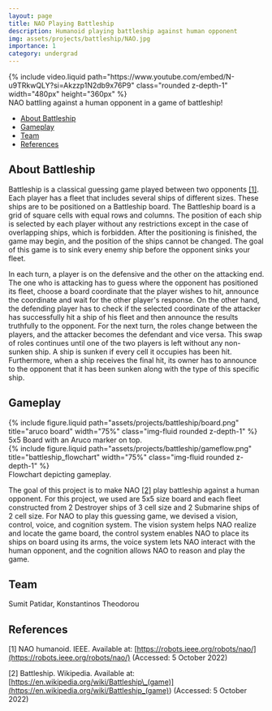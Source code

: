 ```yaml
---
layout: page
title: NAO Playing Battleship
description: Humanoid playing battleship against human opponent
img: assets/projects/battleship/NAO.jpg
importance: 1
category: undergrad
---
```


<div class="row justify-content-sm-center">
{% include video.liquid path="https://www.youtube.com/embed/N-u9TRkwQLY?si=Akzzp1N2db9x76P9" class="rounded z-depth-1" width="480px" height="360px" %}
</div>
<div class="caption">
    NAO battling against a human opponent in a game of battleship!
</div>

- [About Battleship](#about-battleship)
- [Gameplay](#gameplay)
- [Team](#team)
- [References](#references)

## About Battleship

Battleship is a classical guessing game played between two opponents [[1]](#1). Each player has
a fleet that includes several ships of different sizes. These ships are to be
positioned on a Battleship board. The Battleship board is a grid of square cells
with equal rows and columns. The position of each ship is selected by each
player without any restrictions except in the case of overlapping ships, which
is forbidden. After the positioning is finished, the game may begin, and the
position of the ships cannot be changed. The goal of this game is to sink every
enemy ship before the opponent sinks your fleet.

In each turn, a player is on the defensive and the other on the attacking end.
The one who is attacking has to guess where the opponent has positioned its
fleet, choose a board coordinate that the player wishes to hit, announce the
coordinate and wait for the other player's response. On the other hand, the
defending player has to check if the selected coordinate of the attacker has
successfully hit a ship of his fleet and then announce the results truthfully to
the opponent. For the next turn, the roles change between the players, and the
attacker becomes the defendant and vice versa. This swap of roles continues
until one of the two players is left without any non-sunken ship. A ship is
sunken if every cell it occupies has been hit. Furthermore, when a ship receives
the final hit, its owner has to announce to the opponent that it has been sunken
along with the type of this specific ship.

## Gameplay

<div class="row justify-content-md-center">
    <div class="col-sm-5 text-center">
            {% include figure.liquid path="assets/projects/battleship/board.png" title="aruco board" width="75%" class="img-fluid rounded z-depth-1" %}
        <div class="caption">
           5x5 Board with an Aruco marker on top.
        </div>
    </div>
    <div class="col-sm-7 text-center">
        {% include figure.liquid path="assets/projects/battleship/gameflow.png" title="battleship_flowchart" width="75%" class="img-fluid rounded z-depth-1" %}
        <div class="caption">
           Flowchart depicting gameplay.
        </div>
    </div>
</div>

The goal of this project is to make NAO [[2]](#2) play battleship against a human opponent. For this project, we used are 5x5 size board and each fleet constructed from 2 Destroyer ships of 3 cell size and 2 Submarine ships of 2 cell size. For NAO to play this guessing game, we devised a vision, control, voice, and cognition system. The vision system helps NAO realize and locate the game board, the control system enables NAO to place its ships on board using its arms, the voice system lets NAO interact with the human opponent, and the cognition allows NAO to reason and play the game.

## Team

Sumit Patidar, Konstantinos Theodorou

## References

<a id="1">[1]</a>
NAO humanoid. IEEE. Available at:
[https://robots.ieee.org/robots/nao/](https://robots.ieee.org/robots/nao/)
(Accessed: 5 October 2022)

<a id="2">[2]</a>
Battleship. Wikipedia. Available at:
[https://en.wikipedia.org/wiki/Battleship\_(game)](<https://en.wikipedia.org/wiki/Battleship_(game)>)
(Accessed: 5 October 2022)
